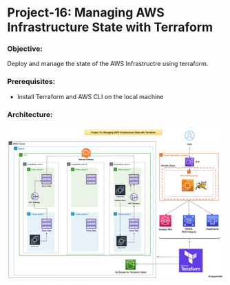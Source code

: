 # Project-16: Managing AWS Infrastructure State with Terraform

### Objective:
Deploy and manage the state of the AWS Infrastructre using terraform.

### Prerequisites:
- Install Terraform and AWS CLI on the local machine 

### Architecture:

![GitHub Light](./snaps/pro-16-terraform-aws.drawio1.png)
